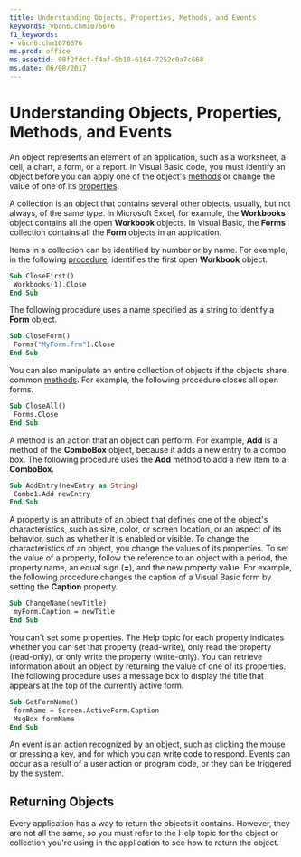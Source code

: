 ```yaml
---
title: Understanding Objects, Properties, Methods, and Events
keywords: vbcn6.chm1076676
f1_keywords:
- vbcn6.chm1076676
ms.prod: office
ms.assetid: 98f2fdcf-f4af-9b18-6164-7252c0a7c668
ms.date: 06/08/2017
---
```



# Understanding Objects, Properties, Methods, and Events

An object represents an element of an application, such as a worksheet, a cell, a chart, a form, or a report. In Visual Basic code, you must identify an object before you can apply one of the object's [methods](../../Glossary/vbe-glossary.md#method) or change the value of one of its [properties](../../Glossary/vbe-glossary.md#propertie).

A collection is an object that contains several other objects, usually, but not always, of the same type. In Microsoft Excel, for example, the  **Workbooks** object contains all the open **Workbook** objects. In Visual Basic, the **Forms** collection contains all the **Form** objects in an application.

Items in a collection can be identified by number or by name. For example, in the following [procedure](../../Glossary/vbe-glossary.md#procedure), identifies the first open  **Workbook** object.




```vb
Sub CloseFirst() 
 Workbooks(1).Close 
End Sub
```

The following procedure uses a name specified as a string to identify a  **Form** object.



```vb
Sub CloseForm() 
 Forms("MyForm.frm").Close 
End Sub
```

You can also manipulate an entire collection of objects if the objects share common [methods](../../Glossary/vbe-glossary.md#method). For example, the following procedure closes all open forms.



```vb
Sub CloseAll() 
 Forms.Close 
End Sub
```

A method is an action that an object can perform. For example,  **Add** is a method of the **ComboBox** object, because it adds a new entry to a combo box.
The following procedure uses the  **Add** method to add a new item to a **ComboBox**.



```vb
Sub AddEntry(newEntry as String) 
 Combo1.Add newEntry 
End Sub
```

A property is an attribute of an object that defines one of the object's characteristics, such as size, color, or screen location, or an aspect of its behavior, such as whether it is enabled or visible. To change the characteristics of an object, you change the values of its properties.
To set the value of a property, follow the reference to an object with a period, the property name, an equal sign (**=**), and the new property value. For example, the following procedure changes the caption of a Visual Basic form by setting the **Caption** property.



```vb
Sub ChangeName(newTitle) 
 myForm.Caption = newTitle 
End Sub
```

You can't set some properties. The Help topic for each property indicates whether you can set that property (read-write), only read the property (read-only), or only write the property (write-only).
You can retrieve information about an object by returning the value of one of its properties. The following procedure uses a message box to display the title that appears at the top of the currently active form.



```vb
Sub GetFormName() 
 formName = Screen.ActiveForm.Caption 
 MsgBox formName 
End Sub
```

An event is an action recognized by an object, such as clicking the mouse or pressing a key, and for which you can write code to respond. Events can occur as a result of a user action or program code, or they can be triggered by the system.

## Returning Objects

Every application has a way to return the objects it contains. However, they are not all the same, so you must refer to the Help topic for the object or collection you're using in the application to see how to return the object.


